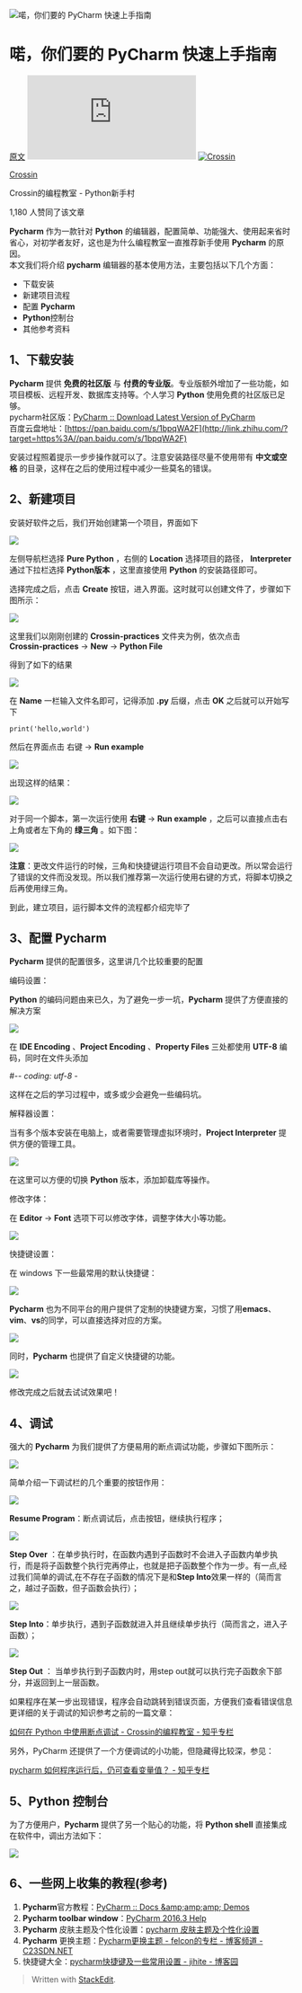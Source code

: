 ![喏，你们要的 PyCharm 快速上手指南](https://pic4.zhimg.com/v2-556deee66e6f1b9ddb97d9b0c9cd9cd3_1200x500.jpg)

# 喏，你们要的 PyCharm 快速上手指南
[原文](https://zhuanlan.zhihu.com/p/26066151)
![pic test](https://www.overpic.net/viewer.php?file=x6mlb8nnwrr4harb9ql4h.jpg)
[![Crossin](https://pic3.zhimg.com/85b47091c_xs.jpg)](https://www.zhihu.com/people/crossin)

[Crossin](https://www.zhihu.com/people/crossin)

Crossin的编程教室 - Python新手村

1,180 人赞同了该文章

**Pycharm**  作为一款针对  **Python**  的编辑器，配置简单、功能强大、使用起来省时省心，对初学者友好，这也是为什么编程教室一直推荐新手使用  **Pycharm**  的原因。  
本文我们将介绍  **pycharm**  编辑器的基本使用方法，主要包括以下几个方面：

-   下载安装
-   新建项目流程
-   配置  **Pycharm**
-   **Python**控制台
-   其他参考资料

## 1、下载安装

**Pycharm**  提供 **免费的社区版**  与  **付费的专业版**。专业版额外增加了一些功能，如项目模板、远程开发、数据库支持等。个人学习  **Python**  使用免费的社区版已足够。  
pycharm社区版：[PyCharm :: Download Latest Version of PyCharm](http://link.zhihu.com/?target=http%3A//www.jetbrains.com/pycharm/download/)  
百度云盘地址：[https://pan.baidu.com/s/1bpqWA2F](http://link.zhihu.com/?target=https%3A//pan.baidu.com/s/1bpqWA2F)

安装过程照着提示一步步操作就可以了。注意安装路径尽量不使用带有  **中文或空格**  的目录，这样在之后的使用过程中减少一些莫名的错误。

## 2、新建项目

安装好软件之后，我们开始创建第一个项目，界面如下

![](https://pic4.zhimg.com/80/v2-a85ae903367ecfd678ea16d50db4ef47_hd.jpg)

左侧导航栏选择  **Pure Python**  ，右侧的  **Location**  选择项目的路径，  **Interpreter**  通过下拉栏选择  **Python版本**  ，这里直接使用  **Python**  的安装路径即可。

选择完成之后，点击  **Create**  按钮，进入界面。这时就可以创建文件了，步骤如下图所示：

![](https://pic4.zhimg.com/80/v2-66b808d1c06cb32ccebec2350939c17f_hd.jpg)

这里我们以刚刚创建的  **Crossin-practices**  文件夹为例，依次点击  
**Crossin-practices**  →  **New**  →  **Python File**

得到了如下的结果

![](https://pic1.zhimg.com/80/v2-b107577b3fb4d1189a1bc5a797f95ee8_hd.jpg)

在  **Name**  一栏输入文件名即可，记得添加  **.py**  后缀，点击  **OK**  之后就可以开始写下

```text
print('hello,world')

```

然后在界面点击 右键 →  **Run example**

![](https://pic3.zhimg.com/80/v2-1e6341b574b67bfa3f13f5ff56f98ab2_hd.jpg)

出现这样的结果：

![](https://pic2.zhimg.com/80/v2-6e075bfbe53c4d71b5d56470017ee49d_hd.jpg)

对于同一个脚本，第一次运行使用  **右键**  →  **Run example**  ，之后可以直接点击右上角或者左下角的  **绿三角**  。如下图：

![](https://pic4.zhimg.com/80/v2-2bb1178718bd626da8902814fbff69af_hd.jpg)

**注意**：更改文件运行的时候，三角和快捷键运行项目不会自动更改。所以常会运行了错误的文件而没发现。所以我们推荐第一次运行使用右键的方式，将脚本切换之后再使用绿三角。

到此，建立项目，运行脚本文件的流程都介绍完毕了

## 3、配置 Pycharm

**Pycharm**  提供的配置很多，这里讲几个比较重要的配置

编码设置：

**Python**  的编码问题由来已久，为了避免一步一坑，**Pycharm**  提供了方便直接的解决方案

![](https://pic1.zhimg.com/80/v2-7b7bf6cb827f253a21257c187c047fa4_hd.jpg)

在  **IDE Encoding**  、**Project Encoding**  、**Property Files**  三处都使用  **UTF-8**  编码，同时在文件头添加

#-*- coding: utf-8 -*

这样在之后的学习过程中，或多或少会避免一些编码坑。

解释器设置：

当有多个版本安装在电脑上，或者需要管理虚拟环境时，**Project Interpreter**  提供方便的管理工具。

![](https://pic3.zhimg.com/80/v2-29679fb60fcf0d0d4f948d5c85726e86_hd.jpg)

在这里可以方便的切换  **Python**  版本，添加卸载库等操作。

修改字体：

在  **Editor**  →  **Font**  选项下可以修改字体，调整字体大小等功能。

![](https://pic2.zhimg.com/80/v2-5128036e99620e4c20f37a58eca347e1_hd.jpg)

快捷键设置：

在 windows 下一些最常用的默认快捷键：

![](https://pic3.zhimg.com/80/v2-2c95f7f722a4342d1db875c03ef45daa_hd.jpg)

**Pycharm**  也为不同平台的用户提供了定制的快捷键方案，习惯了用**emacs**、**vim**、**vs**的同学，可以直接选择对应的方案。

![](https://pic2.zhimg.com/80/v2-61a55f048193449a4026c81ff236eb99_hd.jpg)

同时，**Pycharm**  也提供了自定义快捷键的功能。

![](https://pic2.zhimg.com/80/v2-53f98fdefa195d1179c108408f24180d_hd.jpg)

修改完成之后就去试试效果吧！

## 4、调试

强大的  **Pycharm**  为我们提供了方便易用的断点调试功能，步骤如下图所示：

![](https://pic2.zhimg.com/80/v2-2e0306477e8ab7d354b05a09b475729d_hd.jpg)

简单介绍一下调试栏的几个重要的按钮作用：

  

![](https://pic4.zhimg.com/80/v2-0353997a0ba329f1211451ef5028ed13_hd.jpg)

**Resume Program**：断点调试后，点击按钮，继续执行程序；  

  

![](https://pic4.zhimg.com/80/v2-a8c0d6061d0a68efaf22f680c18385fb_hd.jpg)

**Step Over**  ：在单步执行时，在函数内遇到子函数时不会进入子函数内单步执行，而是将子函数整个执行完再停止，也就是把子函数整个作为一步。有一点,经过我们简单的调试,在不存在子函数的情况下是和**Step Into**效果一样的（简而言之，越过子函数，但子函数会执行）；  

  

![](https://pic3.zhimg.com/80/v2-7cda50d4e2f7db7b2754f02a2344e432_hd.jpg)

**Step Into**：单步执行，遇到子函数就进入并且继续单步执行（简而言之，进入子函数）；

  

![](https://pic2.zhimg.com/80/v2-82ce1dc84514744a8fd46b9226454655_hd.jpg)

**Step Out**  ： 当单步执行到子函数内时，用step out就可以执行完子函数余下部分，并返回到上一层函数。  

如果程序在某一步出现错误，程序会自动跳转到错误页面，方便我们查看错误信息  
更详细的关于调试的知识参考之前的一篇文章：

[如何在 Python 中使用断点调试 - Crossin的编程教室 - 知乎专栏](https://zhuanlan.zhihu.com/p/21304838)

另外，PyCharm 还提供了一个方便调试的小功能，但隐藏得比较深，参见：

[pycharm 如何程序运行后，仍可查看变量值？ - 知乎专栏](https://zhuanlan.zhihu.com/p/27062841)

## 5、Python 控制台

为了方便用户，**Pycharm**  提供了另一个贴心的功能，将  **Python shell**  直接集成在软件中，调出方法如下：

![](https://pic3.zhimg.com/80/v2-b3dac053584f6746e2b5d96e0eeb6a92_hd.jpg)

  

## 6、一些网上收集的教程(参考)

1.  **Pycharm**官方教程：[PyCharm :: Docs &amp;amp;amp;amp; Demos](http://link.zhihu.com/?target=http%3A//www.jetbrains.com/pycharm/documentation/)
2.  **Pycharm toolbar window**：[PyCharm 2016.3 Help](http://link.zhihu.com/?target=https%3A//www.jetbrains.com/help/pycharm/2016.3/debug-tool-window.html%23steptoolbar)
3.  **Pycharm**  皮肤主题及个性化设置：[pycharm 皮肤主题及个性化设置](http://link.zhihu.com/?target=http%3A//blog.csdn.net/garfielder007/article/details/53873787)
4.  **Pycharm**  更换主题：[Pycharm更换主题 - felcon的专栏 - 博客频道 -C23SDN.NET](http://link.zhihu.com/?target=http%3A//blog.csdn.net/felcon/article/details/38491413)
5.  快捷键大全：[pycharm快捷键及一些常用设置 - jihite - 博客园](http://link.zhihu.com/?target=http%3A//www.cnblogs.com/kaituorensheng/p/5371366.html)


> Written with [StackEdit](https://stackedit.io/).
<!--stackedit_data:
eyJoaXN0b3J5IjpbMjI3MjEwNjExLC0xNzYyMzU0NTM5XX0=
-->